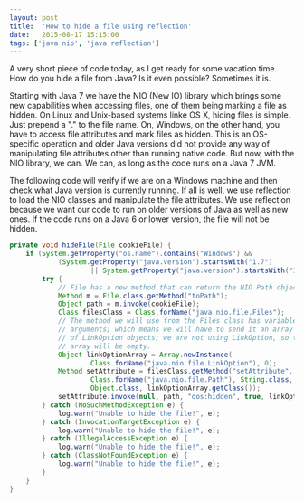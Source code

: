 ```yaml
---
layout: post
title:  'How to hide a file using reflection'
date:   2015-08-17 15:15:00
tags: ['java nio', 'java reflection']
---
```


A very short piece of code today, as I get ready for some vacation time. How do you hide a file from Java? Is it even possible? Sometimes it is.

Starting with Java 7 we have the NIO (New IO) library which brings some new capabilities when accessing files, one of them being marking a file as hidden. On Linux and Unix-based systems linke OS X, hiding files is simple. Just prepend a "." to the file name. On, Windows, on the other hand, you have to access file attributes and mark files as hidden. This is an OS-specific operation and older Java versions did not provide any way of manipulating file attributes other than running native code. But now, with the NIO library, we can. We can, as long as the code runs on a Java 7 JVM.

The following code will verify if we are on a Windows machine and then check what Java version is currently running. If all is well, we use reflection to load the NIO classes and manipulate the file attributes. We use reflection because we want our code to run on older versions of Java as well as new ones. If the code runs on a Java 6 or lower version, the file will not be hidden.

~~~ java
private void hideFile(File cookieFile) {
    if (System.getProperty("os.name").contains("Windows") &&
            (System.getProperty("java.version").startsWith("1.7")
                    || System.getProperty("java.version").startsWith("1.8"))) {
        try {
            // File has a new method that can return the NIO Path object
            Method m = File.class.getMethod("toPath");
            Object path = m.invoke(cookieFile);
            Class filesClass = Class.forName("java.nio.file.Files");
            // The method we will use from the Files class has variable
            // arguments; which means we will have to send it an array
            // of LinkOption objects; we are not using LinkOption, so this
            // array will be empty.
            Object linkOptionArray = Array.newInstance(
                    Class.forName("java.nio.file.LinkOption"), 0);
            Method setAttribute = filesClass.getMethod("setAttribute",
                    Class.forName("java.nio.file.Path"), String.class,
                    Object.class, linkOptionArray.getClass());
            setAttribute.invoke(null, path, "dos:hidden", true, linkOptionArray);
        } catch (NoSuchMethodException e) {
            log.warn("Unable to hide the file!", e);
        } catch (InvocationTargetException e) {
            log.warn("Unable to hide the file!", e);
        } catch (IllegalAccessException e) {
            log.warn("Unable to hide the file!", e);
        } catch (ClassNotFoundException e) {
            log.warn("Unable to hide the file!", e);
        }
    }
}
~~~
